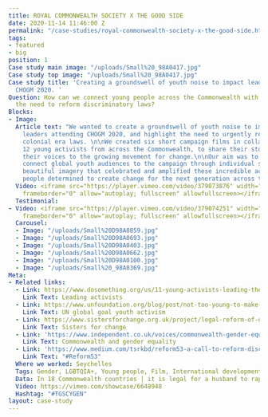 ```yaml
---
title: ROYAL COMMONWEALTH SOCIETY X THE GOOD SIDE
date: 2020-11-14 11:46:00 Z
permalink: "/case-studies/royal-commonwealth-society-x-the-good-side.html"
tags:
- featured
- big
position: 1
Case study main image: "/uploads/Small%20_98A0417.jpg"
Case study top image: "/uploads/Small%20_98A0417.jpg"
Case study title: 'Creating a groundswell of youth noise to impact leaders attending
  CHOGM 2020. '
Question: How can we connect young people across the Commonwealth with activists and
  the need to reform discriminatory laws?
Blocks:
- Image: 
  Article text: "We wanted to create a groundswell of youth noise to impact global
    leaders attending CHOGM 2020, and highlight the need to urgently reform discriminatory
    colonial era laws. \n\nWe created six short campaign films in collaboration with
    12 young activists from across the Commonwealth, to share their stories and amplify
    their voices to the growing movement for change.\n\nOur aim was to emotionally
    connect global youth audiences to the campaign through individual stories and
    beautiful imagery that celebrated and amplified these incredible activists, young
    people determined to create change for the next generation across the Commonwealth."
  Video: <iframe src="https://player.vimeo.com/video/379073876" width="640" height="360"
    frameborder="0" allow="autoplay; fullscreen" allowfullscreen></iframe>
  Testimonial: 
- Video: <iframe src="https://player.vimeo.com/video/379074251" width="640" height="360"
    frameborder="0" allow="autoplay; fullscreen" allowfullscreen></iframe>
  Carousel:
  - Image: "/uploads/Small%20D98A0859.jpg"
  - Image: "/uploads/Small%20D98A0693.jpg"
  - Image: "/uploads/Small%20D98A0403.jpg"
  - Image: "/uploads/Small%20D98A0662.jpg"
  - Image: "/uploads/Small%20D98A0100.jpg"
  - Image: "/uploads/Small%20_98A0369.jpg"
Meta:
- Related links:
  - Link: https://www.dosomething.org/us/11-young-activists-leading-the-way-for-lgbtq-equality
    Link Text: Leading activists
  - Link: https://www.unfoundation.org/blog/post/not-too-young-to-make-a-difference-young-leaders-are-leading-on-the-global-goals/
    Link Text: UN global goal youth activism
  - Link: https://www.sistersforchange.org.uk/project/legal-reform-of-discriminatory-laws-in-the-commonwealth/
    Link Text: Sisters for change
  - Link: 'https://www.independent.co.uk/voices/commonwealth-gender-equality-countries-women-rights-a9108381.html '
    Link Text: Commonwealth and gender equality
  - Link: 'https://www.medium.com/tsrkbd/reform53-a-call-to-reform-discriminatory-laws-of-the-commonwealth-countries-80553e37cc51 '
    Link Text: "#Reform53"
  Where we worked: Seychelles
  Tags: Gender, LGBTQIA+, Young people, Film, International development
  Data: In 18 Commonwealth countries | it is legal for a husband to rape his wife
  Video: https://vimeo.com/showcase/6648948
  Hashtag: "#TGSCYGEN"
layout: case-study
---
```



